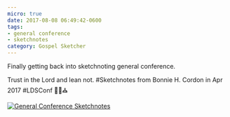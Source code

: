 ```yaml
---
micro: true
date: 2017-08-08 06:49:42-0600
tags:
- general conference
- sketchnotes
category: Gospel Sketcher
---
```


Finally getting back into sketchnoting general conference.

Trust in the Lord and lean not. #Sketchnotes from Bonnie H. Cordon in Apr 2017 #LDSConf ✍🏼⛪️

[![General Conference Sketchnotes](http://www.gospelsketcher.org/uploads/2018/f7a44c24be.jpg)](http://www.gospelsketcher.org/uploads/2018/f7a44c24be.jpg)

